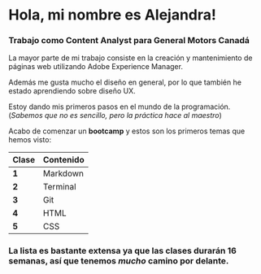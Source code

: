# **Hola, mi nombre es Alejandra!**

### Trabajo como Content Analyst para General Motors Canadá

La mayor parte de mi trabajo consiste en la creación y mantenimiento de páginas web utilizando Adobe Experience Manager.

Además me gusta mucho el diseño en general, por lo que también he estado aprendiendo sobre diseño UX.

Estoy dando mis primeros pasos en el mundo de la programación. (*Sabemos que no es sencillo, pero la práctica hace al maestro*)

Acabo de comenzar un **bootcamp** y estos son los primeros temas que hemos visto:

| **Clase**     | **Contenido** |
| ------------ | ------------- |
|     **1**    |    Markdown   |
|     **2**    |    Terminal   |       
|     **3**    |      Git      |
|     **4**    |      HTML     |
|     **5**    |      CSS      |

### La lista es bastante extensa ya que las clases durarán **16 semanas**, así que tenemos ***mucho*** camino por delante.


